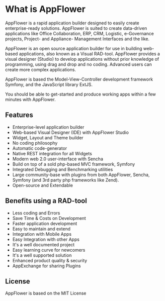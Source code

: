 # What is AppFlower
AppFlower is a rapid application builder designed to easily create enterprise-ready solutions. AppFlower is suited to create data-driven applications like Office Collaboration, ERP, CRM, Logistic, e-Governance projects, Project- and Appliance- Management Interfaces and the like.

AppFlower is an open source application builder for use in building web-based applications, also known as a Visual RAD-tool. AppFlower provides a visual designer (Studio) to develop applications without prior knowledge of programming, using drag and drop and no coding. Advanced users can create more complex applications.

AppFlower is based the Model-View-Controller development framework Symfony, and the JavaScript library ExtJS.

You should be able to get-started and produce working apps within a few minutes with AppFlower.

## Features
 * Enterprise-level application builder
 * Web-based Visual Designer (IDE) with AppFlower Studio
 * Widget, Layout and Theme builder
 * No coding philosophy
 * Automatic code-generator
 * Native REST integration for all Widgets
 * Modern web 2.0 user-interface with Sencha
 * Build on top of a sold php-based MVC framework, Symfony 
 * Integrated Debugging and Benchmarking utilities
 * Large community-base with plugins from both AppFlower, Sencha, Symfony (and 3rd party php frameworks like Zend).
 * Open-source and Extendable
 
## Benefits using a RAD-tool
 * Less coding and Errors
 * Save Time & Costs on Development
 * Faster application development
 * Easy to maintain and extend
 * Integration with Mobile Apps
 * Easy Integration with other Apps
 * It's a well documented project
 * Easy learning curve for newcomers
 * It's a well supported solution
 * Enhanced product quality & security
 * AppExchange for sharing Plugins

## License
AppFlower is based on the MIT License
